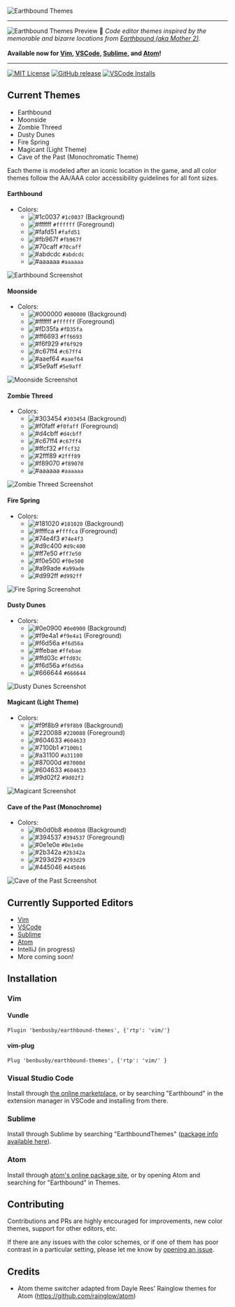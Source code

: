 ![Earthbound Themes](https://raw.githubusercontent.com/benbusby/earthbound-themes/master/images/earthbound_themes.png)
____
![Earthbound Themes Preview](https://raw.githubusercontent.com/benbusby/earthbound-themes/master/images/earthbound_themes_preview.png)
:art: *Code editor themes inspired by the memorable and bizarre locations from [Earthbound (aka Mother 2)](https://en.wikipedia.org/wiki/EarthBound).* <br><br>**Available now for [Vim](vim/), [VSCode](https://marketplace.visualstudio.com/items?itemName=benbusby.earthbound-themes), [Sublime](https://packagecontrol.io/packages/EarthboundThemes), and [Atom](https://atom.io/themes/earthbound-syntax)!**
___
[![MIT License](https://img.shields.io/github/license/benbusby/earthbound-themes.svg)](http://opensource.org/licenses/MIT)
[![GitHub release](https://img.shields.io/github/release/benbusby/earthbound-themes.svg)](https://github.com/benbusby/earthbound-themes/releases/)
[![VSCode Installs](https://img.shields.io/visual-studio-marketplace/i/benbusby.earthbound-themes.svg)](https://marketplace.visualstudio.com/items?itemName=benbusby.earthbound-themes)

## Current Themes
- Earthbound
- Moonside
- Zombie Threed
- Dusty Dunes
- Fire Spring
- Magicant (Light Theme)
- Cave of the Past (Monochromatic Theme)

Each theme is modeled after an iconic location in the game, and all color themes follow the AA/AAA color accessibility guidelines for all font sizes.

#### Earthbound
- Colors:
  - ![#1c0037](https://placehold.it/15/1c0037/000000?text=+) `#1c0037` (Background)
  - ![#ffffff](https://placehold.it/15/ffffff/000000?text=+) `#ffffff` (Foreground)
  - ![#fafd51](https://placehold.it/15/fafd51/000000?text=+) `#fafd51`
  - ![#fb967f](https://placehold.it/15/fb967f/000000?text=+) `#fb967f`
  - ![#70caff](https://placehold.it/15/70caff/000000?text=+) `#70caff`
  - ![#abdcdc](https://placehold.it/15/abdcdc/000000?text=+) `#abdcdc`
  - ![#aaaaaa](https://placehold.it/15/aaaaaa/000000?text=+) `#aaaaaa`

![Earthbound Screenshot](https://raw.githubusercontent.com/benbusby/earthbound-themes/master/images/earthbound_screenshot_darkalt.png)

#### Moonside
- Colors:
  - ![#000000](https://placehold.it/15/000000/000000?text=+) `#000000` (Background)
  - ![#ffffff](https://placehold.it/15/ffffff/000000?text=+) `#ffffff` (Foreground)
  - ![#fD35fa](https://placehold.it/15/fD35fa/000000?text=+) `#fD35fa`
  - ![#ff6693](https://placehold.it/15/ff6693/000000?text=+) `#ff6693`
  - ![#f6f929](https://placehold.it/15/f6f929/000000?text=+) `#f6f929`
  - ![#c67ff4](https://placehold.it/15/c67ff4/000000?text=+) `#c67ff4`
  - ![#aaef64](https://placehold.it/15/aaef64/000000?text=+) `#aaef64`
  - ![#5e9aff](https://placehold.it/15/5e9aff/000000?text=+) `#5e9aff`

![Moonside Screenshot](https://raw.githubusercontent.com/benbusby/earthbound-themes/master/images/moonside_screenshot.png)

#### Zombie Threed
- Colors:
  - ![#303454](https://placehold.it/15/303454/000000?text=+) `#303454` (Background)
  - ![#f0faff](https://placehold.it/15/f0faff/000000?text=+) `#f0faff` (Foreground)
  - ![#d4cbff](https://placehold.it/15/d4cbff/000000?text=+) `#d4cbff`
  - ![#c67ff4](https://placehold.it/15/c67ff4/000000?text=+) `#c67ff4`
  - ![#ffcf32](https://placehold.it/15/ffcf32/000000?text=+) `#ffcf32`
  - ![#2fff89](https://placehold.it/15/2fff89/000000?text=+) `#2fff89`
  - ![#f89070](https://placehold.it/15/f89070/000000?text=+) `#f89070`
  - ![#aaaaaa](https://placehold.it/15/aaaaaa/000000?text=+) `#aaaaaa`

![Zombie Threed Screenshot](https://raw.githubusercontent.com/benbusby/earthbound-themes/master/images/threed_screenshot_darkalt.png)

#### Fire Spring
- Colors:
  - ![#181020](https://placehold.it/15/181020/000000?text=+) `#181020` (Background)
  - ![#ffffca](https://placehold.it/15/ffffca/000000?text=+) `#ffffca` (Foreground)
  - ![#74e4f3](https://placehold.it/15/74e4f3/000000?text=+) `#74e4f3`
  - ![#d9c400](https://placehold.it/15/d9c400/000000?text=+) `#d9c400`
  - ![#ff7e50](https://placehold.it/15/ff7e50/000000?text=+) `#ff7e50`
  - ![#f0e500](https://placehold.it/15/f0e500/000000?text=+) `#f0e500`
  - ![#a99ade](https://placehold.it/15/a99ade/000000?text=+) `#a99ade`
  - ![#d992ff](https://placehold.it/15/d992ff/000000?text=+) `#d992ff`

![Fire Spring Screenshot](https://raw.githubusercontent.com/benbusby/earthbound-themes/master/images/fire_spring_screenshot_darkalt.png)

#### Dusty Dunes
- Colors:
  - ![#0e0900](https://placehold.it/15/0e0900/000000?text=+) `#0e0900` (Background)
  - ![#f9e4a1](https://placehold.it/15/f9e4a1/000000?text=+) `#f9e4a1` (Foreground)
  - ![#f6d56a](https://placehold.it/15/f6d56a/000000?text=+) `#f6d56a`
  - ![#ffebae](https://placehold.it/15/ffebae/000000?text=+) `#ffebae`
  - ![#ffd03c](https://placehold.it/15/ffd03c/000000?text=+) `#ffd03c`
  - ![#f6d56a](https://placehold.it/15/f6d56a/000000?text=+) `#f6d56a`
  - ![#666644](https://placehold.it/15/666644/000000?text=+) `#666644`

![Dusty Dunes Screenshot](https://raw.githubusercontent.com/benbusby/earthbound-themes/master/images/dusty_dunes_screenshot_darkalt.png)

#### Magicant (Light Theme)
- Colors:
  - ![#f9f8b9](https://placehold.it/15/f9f8b9/000000?text=+) `#f9f8b9` (Background)
  - ![#220088](https://placehold.it/15/220088/000000?text=+) `#220088` (Foreground)
  - ![#604633](https://placehold.it/15/604633/000000?text=+) `#604633`
  - ![#7100b1](https://placehold.it/15/7100b1/000000?text=+) `#7100b1`
  - ![#a31100](https://placehold.it/15/a31100/000000?text=+) `#a31100`
  - ![#87000d](https://placehold.it/15/87000d/000000?text=+) `#87000d`
  - ![#604633](https://placehold.it/15/604633/000000?text=+) `#604633`
  - ![#9d02f2](https://placehold.it/15/9d02f2/000000?text=+) `#9d02f2`

![Magicant Screenshot](https://raw.githubusercontent.com/benbusby/earthbound-themes/master/images/magicant_screenshot.png)

#### Cave of the Past (Monochrome)
- Colors:
  - ![#b0d0b8](https://placehold.it/15/b0d0b8/000000?text=+) `#b0d0b8` (Background)
  - ![#394537](https://placehold.it/15/394537/000000?text=+) `#394537` (Foreground)
  - ![#0e1e0e](https://placehold.it/15/0e1e0e/000000?text=+) `#0e1e0e`
  - ![#2b342a](https://placehold.it/15/2b342a/000000?text=+) `#2b342a`
  - ![#293d29](https://placehold.it/15/293d29/000000?text=+) `#293d29`
  - ![#445046](https://placehold.it/15/445046/000000?text=+) `#445046`

![Cave of the Past Screenshot](https://raw.githubusercontent.com/benbusby/earthbound-themes/master/images/cave_screenshot.png)

## Currently Supported Editors
- [Vim](vim/)
- [VSCode](https://marketplace.visualstudio.com/items?itemName=benbusby.earthbound-themes)
- [Sublime](https://packagecontrol.io/packages/EarthboundThemes)
- [Atom](https://atom.io/themes/earthbound-syntax)
- IntelliJ (in progress)
- More coming soon!

## Installation
### Vim
#### Vundle
```
Plugin 'benbusby/earthbound-themes', {'rtp': 'vim/'}
```

#### vim-plug
```
Plug 'benbusby/earthbound-themes', {'rtp': 'vim/' }
```

### Visual Studio Code
Install through [the online marketplace](https://marketplace.visualstudio.com/items?itemName=benbusby.earthbound-themes), or by searching "Earthbound" in the extension manager in VSCode and installing from there.

### Sublime
Install through Sublime by searching "EarthboundThemes" ([package info available here](https://packagecontrol.io/packages/EarthboundThemes)).

### Atom
Install through [atom's online package site](https://atom.io/themes/earthbound-syntax), or by opening Atom and searching for "Earthbound" in Themes.

## Contributing
Contributions and PRs are highly encouraged for improvements, new color themes, support for other editors, etc.

If there are any issues with the color schemes, or if one of them has poor contrast in a particular setting, please let me know by [opening an issue](https://github.com/benbusby/earthbound-themes/issues/new).

## Credits
- Atom theme switcher adapted from Dayle Rees' Rainglow themes for Atom (https://github.com/rainglow/atom)
